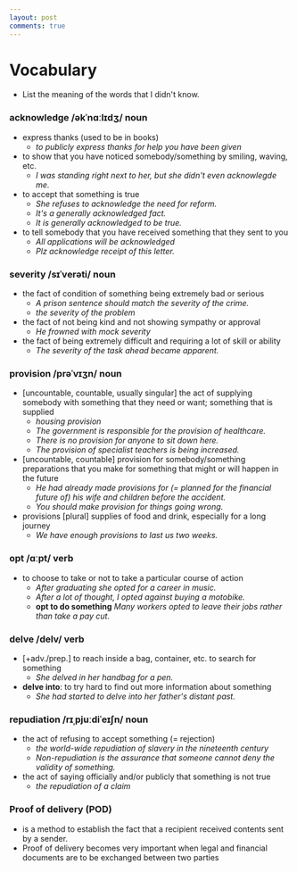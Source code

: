 ```yaml
---
layout: post
comments: true
---
```


# Vocabulary

* List the meaning of the words that I didn't know.

### acknowledge /əkˈnɑːlɪdʒ/ noun

* express thanks (used to be in books)
    * *to publicly express thanks for help you have been given*
* to show that you have noticed somebody/something by smiling, waving, etc.
    * *I was standing right next to her, but she didn't even acknowlegde me.*
* to accept that something is true
    * *She refuses to acknowledge the need for reform.*
    * *It's a generally acknowledged fact.*
    * *It is generally acknowledged to be true.*
* to tell somebody that you have received something that they sent to you
    * *All applications will be acknowledged*
    * *Plz acknowledge receipt of this letter.*


### severity /sɪˈverəti/ noun

* the fact of condition of something being extremely bad or serious
    * *A prison sentence should match the severity of the crime.*
    * *the severity of the problem*
* the fact of not being kind and not showing sympathy or approval
    * *He frowned with mock severity*
* the fact of being extremely difficult and requiring a lot of skill or ability
    * *The severity of the task ahead became apparent.*


### provision /prəˈvɪʒn/ noun

* [uncountable, countable, usually singular] the act of supplying somebody with something that they need or want; something that is supplied
    * *housing provision*
    * *The government is responsible for the provision of healthcare.*
    * *There is no provision for anyone to sit down here.*
    * *The provision of specialist teachers is being increased.*
* [uncountable, countable] provision for somebody/something preparations that you make for something that might or will happen in the future
    * *He had already made provisions for (= planned for the financial future of) his wife and children before the accident.*
    * *You should make provision for things going wrong.*
* provisions [plural] supplies of food and drink, especially for a long journey
    * *We have enough provisions to last us two weeks.*

### opt /ɑːpt/ verb

* to choose to take or not to take a particular course of action
    * *After graduating she opted for a career in music.*
    * *After a lot of thought, I opted against buying a motobike.*
    * **opt to do something** *Many workers opted to leave their jobs rather than take a pay cut.*


### delve /delv/ verb

* [+adv./prep.] to reach inside a bag, container, etc. to search for something
    * *She delved in her handbag for a pen.*
* **delve into**: to try hard to find out more information about something
    * *She had started to delve into her father's distant past.*


### repudiation /rɪˌpjuːdiˈeɪʃn/ noun

* the act of refusing to accept something (= rejection)
    * *the world-wide repudiation of slavery in the nineteenth century*
    * *Non-repudiation is the assurance that someone cannot deny the validity of something.*
* the act of saying officially and/or publicly that something is not true
    * *the repudiation of a claim*


### Proof of delivery (POD)

* is a method to establish the fact that a recipient received contents sent by a sender.
* Proof of delivery becomes very important when legal and financial documents are to be exchanged between two parties

